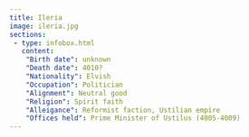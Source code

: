 ```yaml
---
title: Ileria
image: ileria.jpg
sections:
 - type: infobox.html
   content:
    "Birth date": unknown
    "Death date": 4010?
    "Nationality": Elvish
    "Occupation": Politician
    "Alignment": Neutral good
    "Religion": Spirit faith
    "Alleigance": Reformist faction, Ustilian empire
    "Offices held": Prime Minister of Ustilus (4005-4009)
---
```


